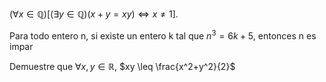 $(\forall x \in \mathbb{Q})[(\exists y \in \mathbb{Q})(x+y=xy) \iff x \neq 1]$.

Para todo entero n, si existe un entero k tal que $n^3 = 6k + 5$, entonces n es impar

Demuestre que $\forall x,y \in \mathbb{R}$, $xy \leq \frac{x^2+y^2}{2}$
